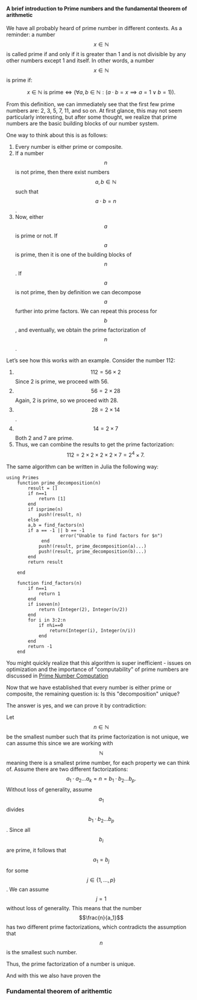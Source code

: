 #### A brief introduction to Prime numbers and the fundamental theorem of arithmetic

We have all probably heard of prime number in different contexts. 
As a reminder: a number $$x \in \mathbb{N}$$ is called prime if and only if it is greater than 1 and is not divisible by any other numbers except 1 and itself. In other words, a number $$x \in \mathbb{N}$$ is prime if:

$$x \in \mathbb{N} \text{ is prime} \iff (\forall a, b \in \mathbb{N}: (a \cdot b = x \implies a = 1 \lor b = 1)).$$

From this definition, we can immediately see that the first few prime numbers are: 2, 3, 5, 7, 11, and so on. At first glance, this may not seem particularly interesting, but after some thought, we realize that prime numbers are the basic building blocks of our number system.

One way to think about this is as follows:

1. Every number is either prime or composite.
2. If a number $$n$$ is not prime, then there exist numbers $$a, b \in \mathbb{N}$$ such that $$a \cdot b = n$$.
3. Now, either $$a$$ is prime or not. If $$a$$ is prime, then it is one of the building blocks of $$n$$. If $$a$$ is not prime, then by definition we can decompose $$a$$ further into prime factors. We can repeat this process for $$b$$, and eventually, we obtain the prime factorization of $$n$$.

Let’s see how this works with an example. Consider the number 112:

1. $$112 = 56 \times 2$$ Since 2 is prime, we proceed with 56.
2. $$56 = 2 \times 28$$ Again, 2 is prime, so we proceed with 28.
3. $$28 = 2 \times 14$$.
4. $$14 = 2 \times 7$$ Both 2 and 7 are prime.
5. Thus, we can combine the results to get the prime factorization:
   $$112 = 2 \times 2 \times 2 \times 2 \times 7 = 2^4 \times 7.$$

The same algorithm can be written in Julia the following way: 
```
using Primes
	function prime_decomposition(n)
		result = []
		if n==1
			return [1]
		end
		if isprime(n)
			push!(result, n)
		else
		a,b = find_factors(n)
		if a == -1 || b == -1
            		error("Unable to find factors for $n")
       		 end
			push!(result, prime_decomposition(a)...)
			push!(result, prime_decomposition(b)...)
		end
		return result
		
	end

	function find_factors(n)
		if n==1
			return 1
		end
		if iseven(n)
			return (Integer(2), Integer(n/2))
		end
		for i in 3:2:n
			if n%i==0
				return(Integer(i), Integer(n/i))
			end
		end
		return -1
	end
 ````

You might quickly realize that this algorithm is super inefficient -  issues on optimization and the importance of "computability" of prime numbers are discussed in [Prime Number Computation](/primes/prime-computation)




Now that we have established that every number is either prime or composite, the remaining question is: Is this "decomposition" unique?

The answer is yes, and we can prove it by contradiction:

Let $$n \in \mathbb{N}$$ be the smallest number such that its prime factorization is not unique, we can assume this since we are working with $$\mathbb N$$ meaning there is a smallest prime number, for each property we can think of. Assume there are two different factorizations:
 $$a_1 \cdot a_2 \dots a_k = n = b_1 \cdot b_2 \dots b_p.$$
   Without loss of generality, assume $$a_1$$ divides $$b_1 \cdot b_2 \dots b_p$$. Since all $$b_i$$ are prime, it follows that $$a_1 = b_j$$ for some $$j \in \{1, \dots, p\}$$. We can assume $$j = 1$$ without loss of generality. This means that the number $$\frac{n}{a_1}$$ has two different prime factorizations, which contradicts the assumption that $$n$$ is the smallest such number.

Thus, the prime factorization of a number is unique.

And with this we also have proven the 
### Fundamental theorem of arithemtic
